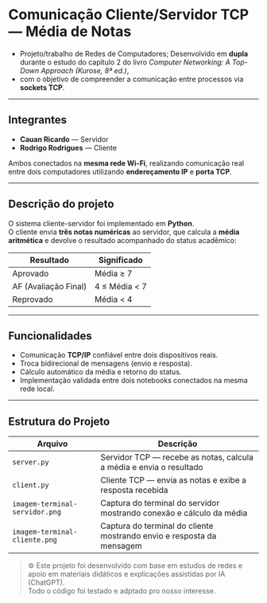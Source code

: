 # Comunicação Cliente/Servidor TCP — Média de Notas

- Projeto/trabalho de Redes de Computadores; Desenvolvido em **dupla** durante o estudo do capítulo 2 do livro _Computer Networking: A Top-Down Approach (Kurose, 8ª ed.)_,
- com o objetivo de compreender a comunicação entre processos via **sockets TCP**.

---

## Integrantes

- **Cauan Ricardo** — Servidor
- **Rodrigo Rodrigues** — Cliente

Ambos conectados na **mesma rede Wi-Fi**, realizando comunicação real entre dois computadores utilizando **endereçamento IP** e **porta TCP**.

---

## Descrição do projeto

O sistema cliente-servidor foi implementado em **Python**.  
O cliente envia **três notas numéricas** ao servidor, que calcula a **média aritmética** e devolve o resultado acompanhado do status acadêmico:

| Resultado            | Significado   |
| -------------------- | ------------- |
| Aprovado             | Média ≥ 7     |
| AF (Avaliação Final) | 4 ≤ Média < 7 |
| Reprovado            | Média < 4     |

---

## Funcionalidades

- Comunicação **TCP/IP** confiável entre dois dispositivos reais.
- Troca bidirecional de mensagens (envio e resposta).
- Cálculo automático da média e retorno do status.
- Implementação validada entre dois notebooks conectados na mesma rede local.

---

## Estrutura do Projeto

| Arquivo                        | Descrição                                                             |
| ------------------------------ | --------------------------------------------------------------------- |
| `server.py`                    | Servidor TCP — recebe as notas, calcula a média e envia o resultado   |
| `client.py`                    | Cliente TCP — envia as notas e exibe a resposta recebida              |
| `imagem-terminal-servidor.png` | Captura do terminal do servidor mostrando conexão e cálculo da média  |
| `imagem-terminal-cliente.png`  | Captura do terminal do cliente mostrando envio e resposta da mensagem |

> ⚙️ Este projeto foi desenvolvido com base em estudos de redes e apoio em materiais didáticos e explicações assistidas por IA (ChatGPT).  
> Todo o código foi testado e adptado pro nosso interesse.

